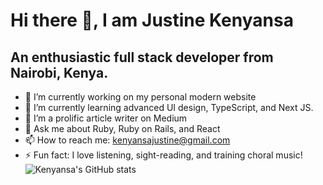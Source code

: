 # Hi there 👋, I am Justine Kenyansa
## An enthusiastic full stack developer from Nairobi, Kenya.

- 🔭 I’m currently working on my personal modern website
- 🌱 I’m currently learning advanced UI design, TypeScript, and Next JS.
- 👯 I’m a prolific article writer on Medium
- 💬 Ask me about Ruby, Ruby on Rails, and React
- 📫 How to reach me: kenyansajustine@gmail.com
- ⚡ Fun fact: I love listening, sight-reading, and training choral music!
![Kenyansa's GitHub stats](https://github-readme-stats.vercel.app/api?username=kenyansa&theme=dark&show_icons=true)

